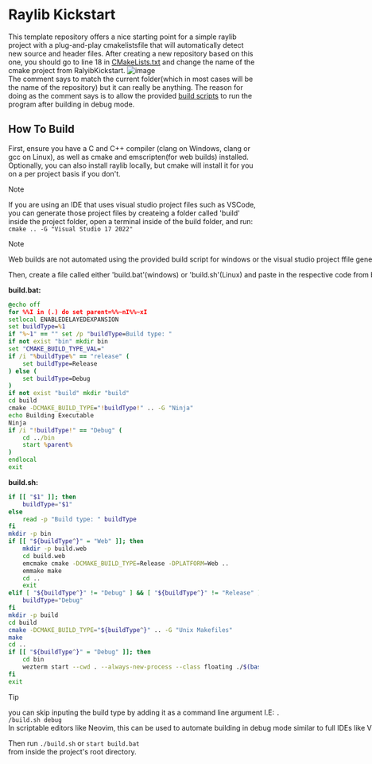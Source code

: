 # Raylib Kickstart
This template repository offers a nice starting point for a simple raylib
project with a plug-and-play cmakelistsfile that will automatically detect new
source and header files. After creating a new repository based on this one,
you should go to line 18 in [CMakeLists.txt](CMakeLists.txt) and change the
name of the cmake project from RalyibKickstart.
![image](https://github.com/user-attachments/assets/a21651ab-c1e8-45de-b161-7b9792145a93)<br />
The comment says to match the current folder(which in most cases will be the
name of the repository) but it can really be anything. The reason for doing as
the comment says is to allow the provided [build scripts](#how-to-build) to run
the program after building in debug mode.


## How To Build
First, ensure you have a C and C++ compiler (clang on Windows, clang or gcc on
Linux), as well as cmake and emscripten(for web builds) installed. Optionally,
you can also install raylib locally, but cmake will install it for you on a
per project basis if you don't.

> [!NOTE]
> If you are using an IDE that uses visual studio project files such as
> VSCode, you can generate those project files by createing a folder called
> 'build' inside the project folder, open a terminal inside of the build
> folder, and run: <nobr>`cmake .. -G "Visual Studio 17 2022"`<nobr/>

> [!NOTE]
> Web builds are not automated using the provided build script for windows
> or the visual studio project ffile generator and must be done manually by
> invoking emscripten from a terminal.

Then, create a file called either 'build.bat'(windows) or 'build.sh'(Linux) and
paste in the respective code from below.

**build.bat:**
```bat
@echo off
for %%I in (.) do set parent=%%~nI%%~xI
setlocal ENABLEDELAYEDEXPANSION
set buildType=%1
if "%~1" == "" set /p "buildType=Build type: "
if not exist "bin" mkdir bin
set "CMAKE_BUILD_TYPE_VAL="
if /i "%buildType%" == "release" (
	set buildType=Release
) else (
	set buildType=Debug
)
if not exist "build" mkdir "build"
cd build
cmake -DCMAKE_BUILD_TYPE="!buildType!" .. -G "Ninja"
echo Building Executable
Ninja
if /i "!buildType!" == "Debug" (
	cd ../bin
	start %parent%
)
endlocal
exit
```
**build.sh:**
```bash
if [[ "$1" ]]; then
	buildType="$1"
else
	read -p "Build type: " buildType
fi
mkdir -p bin
if [[ "${buildType^}" = "Web" ]]; then
	mkdir -p build.web
	cd build.web
	emcmake cmake -DCMAKE_BUILD_TYPE=Release -DPLATFORM=Web ..
	emmake make
	cd ..
	exit
elif [ "${buildType^}" != "Debug" ] && [ "${buildType^}" != "Release" ]; then
	buildType="Debug"
fi
mkdir -p build
cd build
cmake -DCMAKE_BUILD_TYPE="${buildType^}" .. -G "Unix Makefiles"
make
cd ..
if [[ "${buildType^}" = "Debug" ]]; then
	cd bin
	wezterm start --cwd . --always-new-process --class floating ./$(basename $(dirname $PWD))
fi
exit
```
> [!TIP]
> you can skip inputing the build type by adding it as a command line argument
> I.E: `./build.sh debug`  
> In scriptable editors like Neovim, this can be used to automate building in
> debug mode similar to full IDEs like Visual Studio.

Then run `./build.sh` or `start build.bat` from inside the project's root
directory.

